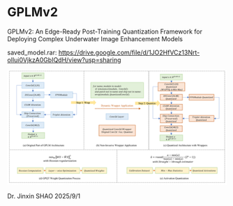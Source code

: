 # GPLMv2
GPLMv2: An Edge-Ready Post-Training Quantization Framework for Deploying Complex Underwater Image Enhancement Models

saved_model.rar: https://drive.google.com/file/d/1JO2HfVCz13Nrt-oIlui0VjkzA0GbIQdH/view?usp=sharing

![Logo](./ER-PTQ.png)

Dr. Jinxin SHAO
2025/9/1
